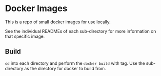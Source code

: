 # Docker Images

This is a repo of small docker images for use locally.

See the individual READMEs of each sub-directory for more
information on that specific image.

## Build

`cd` into each directory and perform the `docker build` with tag.
Use the sub-directory as the directory for docker to build from.
